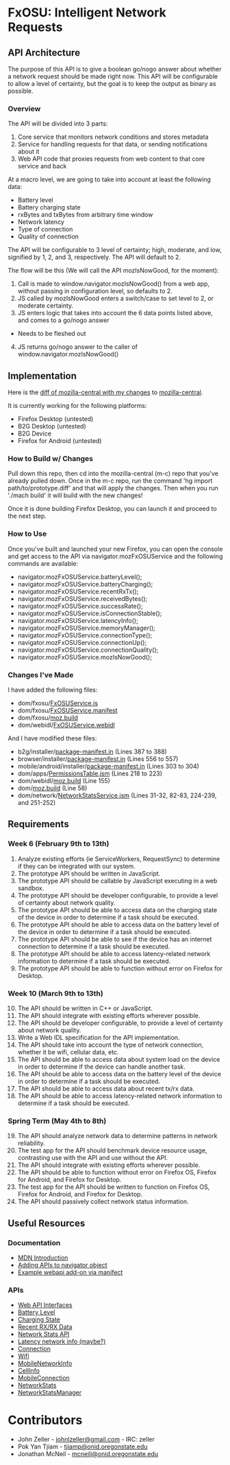 # FxOSU: Intelligent Network Requests

## API Architecture
The purpose of this API is to give a boolean go/nogo answer about whether a network request should be made right now. This API will be configurable to allow a level of certainty, but the goal is to keep the output as binary as possible.

### Overview
The API will be divided into 3 parts:

1. Core service that monitors network conditions and stores metadata
2. Service for handling requests for that data, or sending notifications about it
3. Web API code that proxies requests from web content to that core service and back

At a macro level, we are going to take into account at least the following data:

* Battery level
* Battery charging state
* rxBytes and txBytes from arbitrary time window
* Network latency
* Type of connection
* Quality of connection

The API will be configurable to 3 level of certainty; high, moderate, and low, signified by 1, 2, and 3, respectively. The API will default to 2.

The flow will be this (We will call the API mozIsNowGood, for the moment):

1. Call is made to window.navigator.mozIsNowGood() from a web app, without passing in configuration level, so defaults to 2.
2. JS called by mozIsNowGood enters a switch/case to set level to 2, or moderate certainty.
3. JS enters logic that takes into account the 6 data points listed above, and comes to a go/nogo answer
  * Needs to be fleshed out
4. JS returns go/nogo answer to the caller of window.navigator.mozIsNowGood()

## Implementation
Here is the [diff of mozilla-central with my changes](https://github.com/JohnLZeller/fxosu/blob/master/fxosu.diff) to [mozilla-central](http://hg.mozilla.org/mozilla-central/).

It is currently working for the following platforms:
* Firefox Desktop (untested)
* B2G Desktop (untested)
* B2G Device
* Firefox for Android (untested)

### How to Build w/ Changes
Pull down this repo, then cd into the mozilla-central (m-c) repo that you've already pulled down. Once in the m-c repo, run the command 'hg import path/to/prototype.diff' and that will apply the changes. Then when you run './mach build' it will build with the new changes!

Once it is done building Firefox Desktop, you can launch it and proceed to the next step.

### How to Use
Once you've built and launched your new Firefox, you can open the console and get access to the API via navigator.mozFxOSUService and the following commands are available:
* navigator.mozFxOSUService.batteryLevel();
* navigator.mozFxOSUService.batteryCharging();
* navigator.mozFxOSUService.recentRxTx();
* navigator.mozFxOSUService.receivedBytes();
* navigator.mozFxOSUService.successRate();
* navigator.mozFxOSUService.isConnectionStable();
* navigator.mozFxOSUService.latencyInfo();
* navigator.mozFxOSUService.memoryManager();
* navigator.mozFxOSUService.connectionType();
* navigator.mozFxOSUService.connectionUp();
* navigator.mozFxOSUService.connectionQuality();
* navigator.mozFxOSUService.mozIsNowGood();

### Changes I've Made

I have added the following files:
* dom/fxosu/[FxOSUService.js](https://github.com/JohnLZeller/fxosu/blob/master/dom/fxosu/FxOSUService.js)
* dom/fxosu/[FxOSUService.manifest](https://github.com/JohnLZeller/fxosu/blob/master/dom/fxosu/FxOSUService.manifest)
* dom/fxosu/[moz.build](https://github.com/JohnLZeller/fxosu/blob/master/dom/fxosu/moz.build)
* dom/webidl/[FxOSUService.webidl](https://github.com/JohnLZeller/fxosu/blob/master/dom/webidl/FxOSUService.webidl)

And I have modified these files:
* b2g/installer/[package-manifest.in](https://github.com/JohnLZeller/fxosu/blob/master/b2g/installer/package-manifest.in#L387-L388) (Lines 387 to 388)
* browser/installer/[package-manifest.in](https://github.com/JohnLZeller/fxosu/blob/master/browser/installer/package-manifest.in#L556-L557) (Lines 556 to 557)
* mobile/android/installer/[package-manifest.in](https://github.com/JohnLZeller/fxosu/blob/master/mobile/android/installer/package-manifest.in#L303-L304) (Lines 303 to 304)
* dom/apps/[PermissionsTable.jsm](https://github.com/JohnLZeller/fxosu/blob/master/dom/apps/PermissionsTable.jsm#L218-L223) (Lines 218 to 223)
* dom/webidl/[moz.build](https://github.com/JohnLZeller/fxosu/blob/master/dom/webidl/moz.build#L155) (Line 155)
* dom/[moz.build](https://github.com/JohnLZeller/fxosu/blob/master/dom/moz.build#L58) (Line 58)
* dom/network/[NetworkStatsService.jsm](https://github.com/JohnLZeller/fxosu/blob/master/dom/network/NetworkStatsService.jsm#L224-L239) (Lines 31-32, 82-83, 224-239, and 251-252)

## Requirements
### Week 6 (February 9th to 13th)
1. Analyze existing efforts (ie ServiceWorkers, RequestSync) to determine if they can be integrated with our system.
2. The prototype API should be written in JavaScript.
3. The prototype API should be callable by JavaScript executing in a web sandbox.
4. The prototype API should be developer configurable, to provide a level of certainty about network quality.
5. The prototype API should be able to access data on the charging state of the device in order to determine if a task should be executed.
6. The prototype API should be able to access data on the battery level of the device in order to determine if a task should be executed.
7. The prototype API should be able to see if the device has an internet connection to determine if a task should be executed.
8. The prototype API should be able to access latency-related network information to determine if a task should be executed.
9. The prototype API should be able to function without error on Firefox for Desktop.

### Week 10 (March 9th to 13th)
10. The API should be written in C++ or JavaScript.
11. The API should integrate with existing efforts wherever possible.
12. The API should be developer configurable, to provide a level of certainty about network quality.
13. Write a Web IDL specification for the API implementation.
14. The API should take into account the type of network connection, whether it be wifi, cellular data, etc.
15. The API should be able to access data about system load on the device in order to determine if the device can handle another task.
16. The API should be able to access data on the battery level of the device in order to determine if a task should be executed.
17. The API should be able to access data about recent tx/rx data.
18. The API should be able to access latency-related network information to determine if a task should be executed.

### Spring Term (May 4th to 8th)
19. The API should analyze network data to determine patterns in network reliability.
20. The test app for the API should benchmark device resource usage, contrasting use with the API and use without the API.
21. The API should integrate with existing efforts wherever possible.
22. The API should be able to function without error on Firefox OS, Firefox for Android, and Firefox for Desktop.
23. The test app for the API should be written to function on Firefox OS, Firefox for Android, and Firefox for Desktop.
24. The API should passively collect network status information.

## Useful Resources
### Documentation
* [MDN Introduction](https://developer.mozilla.org/en-US/docs/Introduction)
* [Adding APIs to navigator object](https://developer.mozilla.org/en-US/docs/Mozilla/Developer_guide/Adding_APIs_to_the_navigator_object)
* [Example webapi add-on via manifect](https://github.com/autonome/webapi-addon-via-manifest)

### APIs
* [Web API Interfaces](https://developer.mozilla.org/en-US/docs/Web/API)
* [Battery Level](https://developer.mozilla.org/en-US/docs/Web/API/BatteryManager.level)
* [Charging State](https://developer.mozilla.org/en-US/docs/Web/API/BatteryManager.charging)
* [Recent RX/RX Data](https://developer.mozilla.org/en-US/docs/Web/API/MozNetworkStatsData)
* [Network Stats API](https://developer.mozilla.org/en-US/docs/Web/API/Network_Stats_API)
* [Latency network info (maybe?)](https://developer.mozilla.org/en-US/docs/Web/API/Performance.timing)
* [Connection](https://developer.mozilla.org/en-US/docs/Web/API/Connection)
* [Wifi](https://developer.mozilla.org/en-US/docs/Web/API/MozWifiConnectionInfoEvent)
* [MobileNetworkInfo](https://developer.mozilla.org/en-US/docs/Web/API/MozMobileNetworkInfo)
* [CellInfo](https://developer.mozilla.org/en-US/docs/Web/API/MozMobileCellInfo)
* [MobileConnection](https://developer.mozilla.org/en-US/docs/Web/API/MozMobileConnectionInfo)
* [NetworkStats](https://developer.mozilla.org/en-US/docs/Web/API/MozNetworkStats)
* [NetworkStatsManager](https://developer.mozilla.org/en-US/docs/Web/API/MozNetworkStatsManager)

# Contributors
* John Zeller - johnlzeller@gmail.com - IRC: zeller
* Pok Yan Tjiam - tjiamp@onid.oregonstate.edu
* Jonathan McNeil - mcneilj@onid.oregonstate.edu
